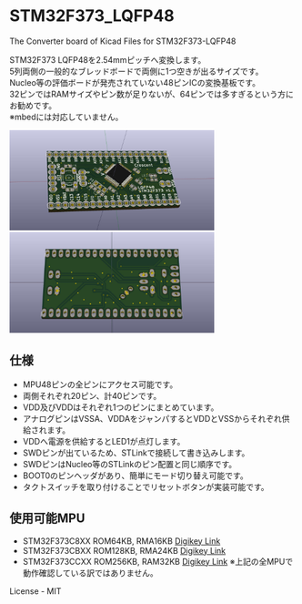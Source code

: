 # STM32F373_LQFP48

The Converter board of Kicad Files for STM32F373-LQFP48

STM32F373 LQFP48を2.54mmピッチへ変換します。  
5列両側の一般的なブレッドボードで両側に1つ空きが出るサイズです。  
Nucleo等の評価ボードが発売されていない48ピンICの変換基板です。  
32ピンではRAMサイズやピン数が足りないが、64ピンでは多すぎるという方にお勧めです。  
※mbedには対応していません。 


<img src="https://github.com/meerstern/STM32F373_LQFP48/blob/master/STM32_LQFP48-1.jpg" width="360">
 
<img src="https://github.com/meerstern/STM32F373_LQFP48/blob/master/STM32_LQFP48-2.jpg" width="360">

## 仕様
  * MPU48ピンの全ピンにアクセス可能です。
  * 両側それぞれ20ピン、計40ピンです。
  * VDD及びVDDはそれぞれ1つのピンにまとめています。
  * アナログピンはVSSA、VDDAをジャンパするとVDDとVSSからそれぞれ供給されます。
  * VDDへ電源を供給するとLED1が点灯します。
  * SWDピンが出ているため、STLinkで接続して書き込みします。
  * SWDピンはNucleo等のSTLinkのピン配置と同じ順序です。
  * BOOT0のピンヘッダがあり、簡単にモード切り替え可能です。
  * タクトスイッチを取り付けることでリセットボタンが実装可能です。

## 使用可能MPU
  * STM32F373C8XX ROM64KB,  RMA16KB [Digikey Link][1]
  * STM32F373CBXX ROM128KB, RMA24KB [Digikey Link][2]
  * STM32F373CCXX ROM256KB, RAM32KB [Digikey Link][3]
※上記の全MPUで動作確認している訳ではありません。


License - MIT

[1]: http://www.digikey.jp/product-detail/ja/stmicroelectronics/STM32F373C8T6/497-13306-ND/3660415 "*1"
[2]: http://www.digikey.jp/product-detail/ja/stmicroelectronics/STM32F373CBT6/497-13309-ND/3660416 "*2"
[3]: http://www.digikey.jp/product-detail/ja/stmicroelectronics/STM32F373CCT6/497-13251-ND/3648271 "*3"
